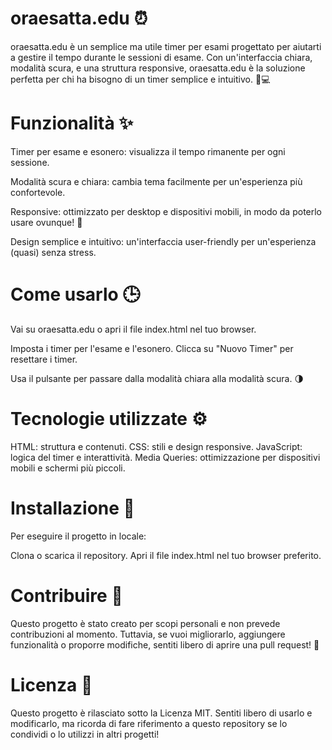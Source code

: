 # oraesatta.edu ⏰

oraesatta.edu è un semplice ma utile timer per esami progettato per aiutarti a gestire il tempo durante le sessioni di esame. Con un'interfaccia chiara, modalità scura, e una struttura responsive, oraesatta.edu è la soluzione perfetta per chi ha bisogno di un timer semplice e intuitivo. 📱💻

# Funzionalità ✨

Timer per esame e esonero: visualizza il tempo rimanente per ogni sessione.

Modalità scura e chiara: cambia tema facilmente per un'esperienza più confortevole.

Responsive: ottimizzato per desktop e dispositivi mobili, in modo da poterlo usare ovunque! 📱

Design semplice e intuitivo: un'interfaccia user-friendly per un'esperienza (quasi) senza stress.

# Come usarlo 🕒

Vai su oraesatta.edu o apri il file index.html nel tuo browser.

Imposta i timer per l'esame e l'esonero.
Clicca su "Nuovo Timer" per resettare i timer.

Usa il pulsante per passare dalla modalità chiara alla modalità scura. 🌗

# Tecnologie utilizzate ⚙️

HTML: struttura e contenuti.
CSS: stili e design responsive.
JavaScript: logica del timer e interattività.
Media Queries: ottimizzazione per dispositivi mobili e schermi più piccoli.

# Installazione 🔧

Per eseguire il progetto in locale:

Clona o scarica il repository.
Apri il file index.html nel tuo browser preferito.

# Contribuire 🤝

Questo progetto è stato creato per scopi personali e non prevede contribuzioni al momento. Tuttavia, se vuoi migliorarlo, aggiungere funzionalità o proporre modifiche, sentiti libero di aprire una pull request! 🚀

# Licenza 📝

Questo progetto è rilasciato sotto la Licenza MIT. Sentiti libero di usarlo e modificarlo, ma ricorda di fare riferimento a questo repository se lo condividi o lo utilizzi in altri progetti!